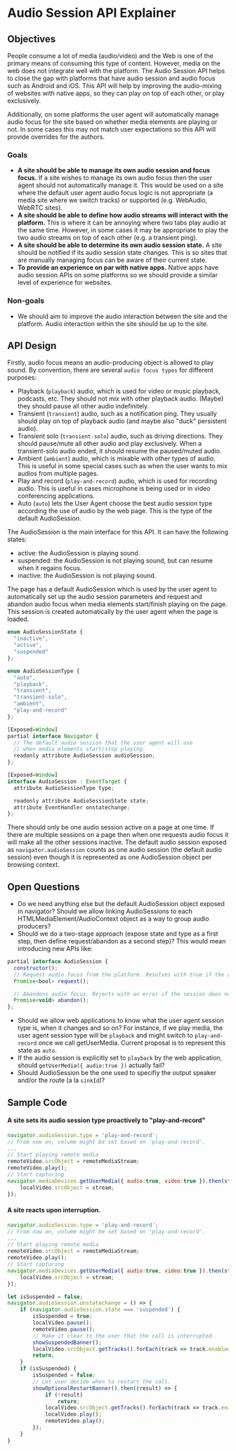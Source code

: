 # Audio Session API Explainer

## Objectives
People consume a lot of media (audio/video) and the Web is one of the primary means of consuming this type of content. However, media on the web does not integrate well with the platform. The Audio Session API helps to close the gap with platforms that have audio session and audio focus such as Android and iOS. This API will help by improving the audio-mixing of websites with native apps, so they can play on top of each other, or play exclusively.

Additionally, on some platforms the user agent will automatically manage audio focus for the site based on whether media elements are playing or not. In some cases this may not match user expectations so this API will provide overrides for the authors.

### Goals

 * **A site should be able to manage its own audio session and focus focus.** If a site wishes to manage its own audio focus then the user agent should not automatically manage it. This would be used on a site where the default user agent audio focus logic is not appropriate (a media site where we switch tracks) or supported (e.g. WebAudio, WebRTC sites).
 * **A site should be able to define how audio streams will interact with the platform.** This is where it can be annoying where two tabs play audio at the same time. However, in some cases it may be appropriate to play the two audio streams on top of each other (e.g. a transient ping).
 * **A site should be able to determine its own audio session state.** A site should be notified if its audio session state changes. This is so sites that are manually managing focus can be aware of their current state.
 * **To provide an experience on par with native apps.** Native apps have audio session APIs on some platforms so we should provide a similar level of experience for websites.

### Non-goals

* We should aim to improve the audio interaction between the site and the platform. Audio interaction within the site should be up to the site.

## API Design

Firstly, audio focus means an audio-producing object is allowed to play sound. By convention, there are several `audio focus types` for different purposes:

 * Playback (`playback`) audio, which is used for video or music playback, podcasts, etc. They should not mix with other playback audio. (Maybe) they should pause all other audio indefinitely.
 * Transient (`transient`) audio, such as a notification ping. They usually should play on top of playback audio (and maybe also "duck" persistent audio).
 * Transient solo (`transient-solo`) audio, such as driving directions. They should pause/mute all other audio and play exclusively. When a transient-solo audio ended, it should resume the paused/muted audio.
 * Ambient (`ambient`) audio, which is mixable with other types of audio. This is useful in some special cases such as when the user wants to mix audios from multiple pages.
 * Play and record (`play-and-record`) audio, which is used for recording audio. This is useful in cases microphone is being used or in video conferencing applications.
 * Auto (`auto`) lets the User Agent choose the best audio session type according the use of audio by the web page. This is the type of the default AudioSession.

The AudioSession is the main interface for this API. It can have the following states:

 * active: the AudioSession is playing sound.
 * suspended: the AudioSession is not playing sound, but can resume when it regains focus.
 * inactive: the AudioSession is not playing sound.

The page has a default AudioSession which is used by the user agent to automatically set up the audio session parameters and request and abandon audio focus when media elements start/finish playing on the page. This session is created automatically by the user agent when the page is loaded.

```javascript
enum AudioSessionState {
  "inactive",
  "active",
  "suspended"
};

enum AudioSessionType {
  "auto",
  "playback",
  "transient",
  "transient-solo",
  "ambient",
  "play-and-record"
};

[Exposed=Window]
partial interface Navigator {
  // The default audio session that the user agent will use
  // when media elements start/stop playing.
  readonly attribute AudioSession audioSession;
};

[Exposed=Window]
interface AudioSession : EventTarget {
  attribute AudioSessionType type;

  readonly attribute AudioSessionState state;
  attribute EventHandler onstatechange;
};
```

There should only be one audio session active on a page at one time. If there are multiple sessions on a page then when one requests audio focus it will make all the other sessions inactive.
The default audio session exposed as `navigator.audioSession` counts as one audio session (the default audio session) even though it is represented as one AudioSession object per browsing context.

## Open Questions
- Do we need anything else but the default AudioSession object exposed in navigator?
  Should we allow linking AudioSessions to each HTMLMediaElement/AudioContext object as a way to group audio producers?
- Should we do a two-stage approach (expose state and type as a first step, then define request/abandon as a second step)?
  This would mean introducing new APIs like:
```javascript
partial interface AudioSession {
  constructor();
  // Request audio focus from the platform. Resolves with true if the request was successful.
  Promise<bool> request();

  // Abandons audio focus. Rejects with an error if the session does not have audio focus.
  Promise<void> abandon();
};
```  
- Should we allow web applications to know what the user agent session type is, when it changes and so on?
   For instance, if we play media, the user agent session type will be `playback` and might switch to `play-and-record` once we call getUserMedia.
   Current proposal is to represent this state as `auto`.
- If the audio session is explicitly set to `playback` by the web application, should `getUserMedia({ audio:true })` actually fail?
- Should AudioSession be the one used to specifiy the output speaker and/or the route (a la `sinkId`)?

## Sample Code

#### A site sets its audio session type proactively to "play-and-record"

```javascript
navigator.audioSession.type = 'play-and-record';
// From now on, volume might be set based on 'play-and-record'.
...
// Start playing remote media
remoteVideo.srcObject = remoteMediaStream;
remoteVideo.play();
// Start capturing
navigator.mediaDevices.getUserMedia({ audio:true, video:true }).then(stream => {
    localVideo.srcObject = stream;
});
```

#### A site reacts upon interruption.

```javascript
navigator.audioSession.type = 'play-and-record';
// From now on, volume might be set based on 'play-and-record'.
...
// Start playing remote media
remoteVideo.srcObject = remoteMediaStream;
remoteVideo.play();
// Start capturing
navigator.mediaDevices.getUserMedia({ audio:true, video:true }).then(stream => {
    localVideo.srcObject = stream;
});

let isSuspended = false;
navigator.audioSession.onstatechange = () => {
    if (navigator.audioSession.state === 'suspended') {
        isSuspended = true;
        localVideo.pause();
        remoteVideo.pause();
        // Make it clear to the user that the call is interrupted.
        showSuspendedBanner();
        localVideo.srcObject.getTracks().forEach(track => track.enabled = false);
        return;
    }
    if (isSuspended) {
        isSuspended = false;
        // Let user decide when to restart the call.
        showOptionalRestartBanner().then((result) => {
            if (!result)
                return;
            localVideo.srcObject.getTracks().forEach(track => track.enabled = true);
            localVideo.play();
            remoteVideo.play();
        });
    }
}
```
